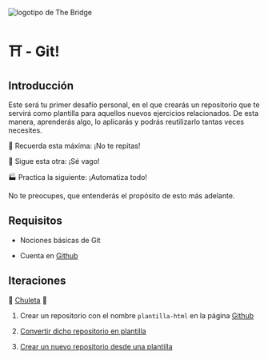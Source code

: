  ![logotipo de The Bridge](https://user-images.githubusercontent.com/27650532/77754601-e8365180-702b-11ea-8bed-5bc14a43f869.png "logotipo de The Bridge")

# :shinto_shrine: - Git! #

## Introducción ##

Este será tu primer desafío personal, en el que crearás un repositorio que te servirá como plantilla para aquellos nuevos ejercicios relacionados. De esta manera, aprenderás algo, lo aplicarás y podrás reutilizarlo tantas veces necesites.

:thinking: Recuerda esta máxima: ¡No te repitas!

:bathtub: Sigue esta otra: ¡Sé vago!

:factory: Practica la siguiente: ¡Automatiza todo!

No te preocupes, que entenderás el propósito de esto más adelante.

## Requisitos ##

- Nociones básicas de Git

- Cuenta en [Github](https://github.com)

## Iteraciones ##

:cut_of_meat: [Chuleta](https://rogerdudler.github.io/git-guide) :cut_of_meat:

1. Crear un repositorio con el nombre `plantilla-html` en la página [Github](https://github.com)

2. [Convertir dicho repositorio en plantilla](https://help.github.com/es/enterprise/2.19/user/github/creating-cloning-and-archiving-repositories/creating-a-template-repository)

3. [Crear un nuevo repositorio desde una plantilla](https://help.github.com/es/enterprise/2.19/user/github/creating-cloning-and-archiving-repositories/creating-a-repository-from-a-template)
